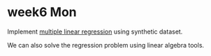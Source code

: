 # week6 Mon

Implement [multiple linear regression](../notes/multi_linear_reg.ipynb) using synthetic dataset.

We can also solve the regression problem using linear algebra tools.